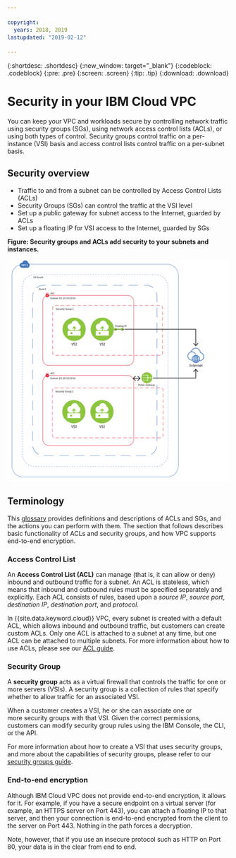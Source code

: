 ```yaml
---

copyright:
  years: 2018, 2019
lastupdated: "2019-02-12"

---
```


{:shortdesc: .shortdesc}
{:new_window: target="_blank"}
{:codeblock: .codeblock}
{:pre: .pre}
{:screen: .screen}
{:tip: .tip}
{:download: .download}

# Security in your IBM Cloud VPC

You can keep your VPC and workloads secure by controlling network traffic using security groups (SGs), using network access control lists (ACLs), or using both types of control. Security groups control traffic on a per-instance (VSI) basis and access control lists control traffic on a per-subnet basis.

## Security overview

* Traffic to and from a subnet can be controlled by Access Control Lists (ACLs)
* Security Groups (SGs) can control the traffic at the VSI level
* Set up a public gateway for subnet access to the Internet, guarded by ACLs
* Set up a floating IP for VSI access to the Internet, guarded by SGs


**Figure: Security groups and ACLs add security to your subnets and instances.**

![VPC Security](/images/vpc-connectivity-and-security.png)


## Terminology

This [glossary](/docs/infrastructure/vpc?topic=vpc-vpc-glossary) provides definitions and descriptions of ACLs and SGs, and the actions you can perform with them. The section that follows describes basic functionality of ACLs and security groups, and how VPC supports end-to-end encryption.

### Access Control List
An **Access Control List (ACL)** can manage (that is, it can allow or deny) inbound and outbound traffic for a subnet. An ACL is stateless, which means that inbound and outbound rules must be specified separately and explicitly. Each ACL consists of rules, based upon a *source IP*, *source port*, *destination IP*, *destination port*, and *protocol*.

In {{site.data.keyword.cloud}} VPC, every subnet is created with a default ACL, which allows inbound and outbound traffic, but customers can create custom ACLs. Only one ACL is attached to a subnet at any time, but one ACL can be attached to multiple subnets. For more information about how to use ACLs, please see our [ACL guide](/docs/infrastructure/vpc-network?topic=vpc-network-setting-up-network-acls-using-the-cli).

### Security Group
A **security group** acts as a virtual firewall that controls the traffic for one or more servers (VSIs). A security group is a collection of rules that specify whether to allow traffic for an associated VSI. 

When a customer creates a VSI, he or she can associate one or more security groups with that VSI. Given the correct permissions, customers can modify security group rules using the IBM Console, the CLI, or the API.

For more information about how to create a VSI that uses security groups, and more about the capabilities of security groups, please refer to our [security groups guide](/docs/infrastructure/vpc-network?topic=vpc-network-using-security-groups).

### End-to-end encryption

Although IBM Cloud VPC does not provide end-to-end encryption, it allows for it. For example, if you have a secure endpoint on a virtual server (for example, an HTTPS server on Port 443), you can attach a floating IP to that server, and then your connection is end-to-end encrypted from the client to the server on Port 443.  Nothing in the path forces a decryption.

Note, however, that if you use an insecure protocol such as HTTP on Port 80, your data is in the clear from end to end.
